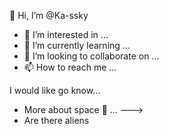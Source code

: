 👋 Hi, I’m @Ka-ssky
- 👀 I’m interested in ...
- 🌱 I’m currently learning ...
- 💞️ I’m looking to collaborate on ...
- 📫 How to reach me ...

<!---
Ka-ssky/Ka-ssky is a ✨ special ✨ repository because its `README.md` (this file) appears on your GitHub profile.
You can click the Preview link to take a look at your changes.
--->I would like go know...
- More about space 🚀 ...
--->
- Are there aliens 
 

